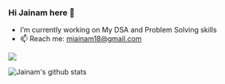 ### Hi Jainam here 👋
- I’m currently working on My DSA and Problem Solving skills 
- 📫 Reach me: mjainam18@gmail.com

![](https://komarev.com/ghpvc/?username=Jainam321&color=dc143c)

![Jainam's github stats](https://github-readme-stats.vercel.app/api?username=Jainam321&theme=algolia&show_icons=true)
